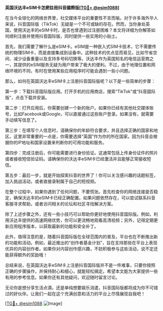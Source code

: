 **英国沃达丰eSIM卡怎麽註冊抖音國際版[[TG💪+ @esim1088](https://t.me/s/esim1088)]**

在当今全球化的网络世界里，社交媒体平台的重要性不言而喻。对于许多海外华人来说，抖音国际版（TikTok）无疑是一个不可或缺的存在。然而，当你身处英国，使用沃达丰的eSIM卡时，是否也曾遇到过注册困难？本文将详细为你解答如何顺利注册并使用抖音国际版，同时提供一些实用的小贴士。

首先，我们需要了解什么是eSIM卡。eSIM是一种嵌入式SIM卡技术，它不需要传统的物理SIM卡，而是直接集成到设备中。这种技术的优点显而易见，比如节省空间、减少设备重量以及支持多号码切换等。沃达丰作为英国知名的电信运营商之一，其提供的eSIM服务无疑为用户带来了极大的便利。不过，由于地理位置和网络环境的不同，有时在使用某些应用程序时可能会遇到一些小问题。

那么，如何在英国沃达丰eSIM卡上注册抖音国际版呢？以下是一些简单的步骤：

第一步：下载抖音国际版应用。打开手机的应用商店，搜索“TikTok”或“抖音国际版”，点击下载并安装。

第二步：打开应用后，你需要创建一个新的账户。如果你已经有其他社交媒体账号，比如Facebook或Google，可以直接通过这些账户登录。如果没有，就需要手动填写信息了。

第三步：在填写个人信息时，请确保你的年龄符合要求，并且选择正确的国家和地区。这里非常重要的一点是，你需要选择“英国”作为你的所在国家。因为抖音会根据你的IP地址和国家设置来判断你的可用功能和服务。

第四步：完成注册后，你可能需要进行身份验证。这通常包括上传身份证件的照片或者接收短信验证码。请确保你的沃达丰eSIM卡已经激活并且能够正常接收短信。

第五步：最后一步，就是开始探索抖音的世界了！你可以关注感兴趣的话题标签，加入挑战活动，或者直接录制属于自己的短视频。

在整个过程中，如果你遇到了任何问题，不要慌张。首先检查你的网络连接是否稳定，确保沃达丰的eSIM卡已经正确配置。如果问题依然存在，可以尝试联系抖音客服寻求帮助，或者访问相关的论坛和社区寻找解决方案。

除了上述步骤之外，还有一些小技巧可以帮助你更好地使用抖音国际版。例如，利用沃达丰提供的高速网络优势，你可以更流畅地观看高清视频；另外，记得定期更新应用程序版本，以获取最新的功能和安全补丁。

此外，值得注意的是，随着抖音国际版在全球范围内的普及，平台也在不断推出新的功能和活动。例如，最近推出的“创作者基金计划”，旨在支持那些在平台上表现优异的内容创作者。如果你对内容创作感兴趣，不妨积极参与这些活动，说不定还能获得额外的奖励哦！

总结来说，在英国沃达丰eSIM卡上注册抖音国际版并不是一件难事，只要你按照正确的步骤操作，并保持耐心和细心，就能轻松搞定。希望本文能为大家提供一些有用的参考信息。如果你还有其他疑问，欢迎随时留言讨论。

无论你是想分享生活点滴，还是单纯想要娱乐消遣，抖音国际版都将成为你不可错过的好伙伴。让我们一起在这个充满创意和活力的平台上尽情展现自我吧！

[[TG💪+ @esim1088](https://t.me/s/esim1088) ![Image](https://i.postimg.cc/4NQfJmqS/Snipaste-2025-05-13-00-14-12.png)]